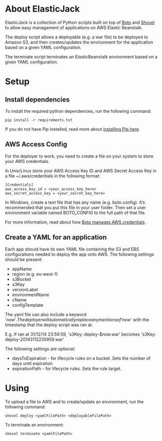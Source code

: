 About ElasticJack
===

ElasticJack is a collection of Python scripts built on top of [Boto](https://github.com/boto/boto) and
[Shovel](https://github.com/seomoz/shovel) to allow easy management of applications on AWS Elastic Beanstalk.

The deploy script allows a deployable (e.g. a war file) to be deployed to Amazon S3, and then creates/updates
the environment for the application based on a given YAML configuration.

The terminate script terminates an ElasticBeanstalk environment based on a given YAML configuration.

Setup
===

Install dependencies
---

To install the required python dependencies, run the following command:

```pip install -r requirements.txt```

If you do not have Pip installed, read more about [installing Pip here](http://pip.readthedocs.org/en/latest/installing.html).

AWS Access Config
---

For the deployer to work, you need to create a file on your system to store your AWS credentials.

In Unix/Linux store your AWS Access Key ID and AWS Secret Access Key in a file ~/.aws/credentials in the 
following format:

```
[Credentials]
aws_access_key_id = <your_access_key_here>
aws_secret_access_key = <your_secret_key_here>
```

In Windows, create a text file that has any name (e.g. boto.config). It’s recommended that you put this 
file in your user folder. Then set a user environment variable named BOTO_CONFIG to the full path of that 
file.

For more information, read about how [Boto manages AWS credentials](http://boto.readthedocs.org/en/latest/boto_config_tut.html).

Create a YAML for an application
---

Each app should have its own YAML file containing the S3 and EBS configurations needed to deploy the app
onto AWS. The following settings should be present:

*	appName
*	region (e.g. eu-west-1)
*	s3Bucket
*	s3Key
*	versionLabel
*	environmentName
*	cName
*	configTemplate

The yaml file can also include a keyword '$now'. The deployer will automatically replace any mentions of 
'$now' with the timestamp that the deploy script was ran at.

E.g. If ran at 31/12/14 23:59:59, 's3Key: deploy-$now.war' becomes 's3Key: deploy-20143112235959.war'

The following settings are optional:

* daysToExpiration - for lifecycle rules on a bucket. Sets the number of days until expiration
* expirationPath - for lifecycle rules. Sets the rule target.

Using
===

To upload a file to AWS and to create/update an environment, run the following command:

```shovel deploy <yamlFilePath> <deployableFilePath>```

To terminate an environment:

```shovel terminate <yamlFilePath>```